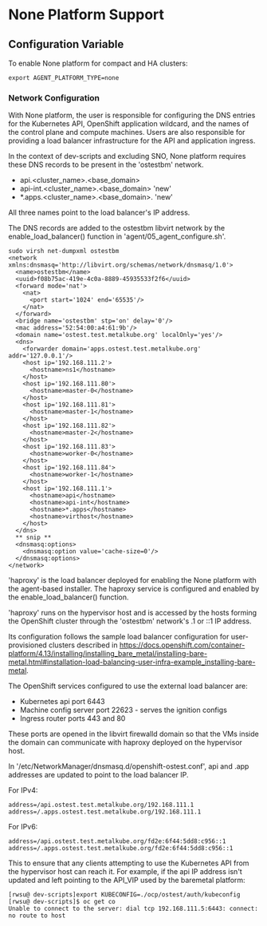 # None Platform Support

## Configuration Variable

To enable None platform for compact and HA clusters:
````
export AGENT_PLATFORM_TYPE=none
````

### Network Configuration

With None platform, the user is responsible for configuring the DNS entries for
the Kubernetes API, OpenShift application wildcard, and the names of the control plane
and compute machines. Users are also responsible for providing a load balancer
infrastructure for the API and application ingress. 

In the context of dev-scripts and excluding SNO, None platform requires these DNS records to be 
present in the 'ostestbm' network. 
* api.<cluster_name>.<base_domain> 
* api-int.<cluster_name>.<base_domain> 'new'
* *.apps.<cluster_name>.<base_domain>. 'new'

All three names point to the load balancer's IP address. 

The DNS records are added to the ostestbm libvirt network by the enable_load_balancer()
function in 'agent/05_agent_configure.sh'.

````
sudo virsh net-dumpxml ostestbm
<network xmlns:dnsmasq='http://libvirt.org/schemas/network/dnsmasq/1.0'>
  <name>ostestbm</name>
  <uuid>f08b75ac-419e-4c0a-8889-45935533f2f6</uuid>
  <forward mode='nat'>
    <nat>
      <port start='1024' end='65535'/>
    </nat>
  </forward>
  <bridge name='ostestbm' stp='on' delay='0'/>
  <mac address='52:54:00:a4:61:9b'/>
  <domain name='ostest.test.metalkube.org' localOnly='yes'/>
  <dns>
    <forwarder domain='apps.ostest.test.metalkube.org' addr='127.0.0.1'/>
    <host ip='192.168.111.2'>
      <hostname>ns1</hostname>
    </host>
    <host ip='192.168.111.80'>
      <hostname>master-0</hostname>
    </host>
    <host ip='192.168.111.81'>
      <hostname>master-1</hostname>
    </host>
    <host ip='192.168.111.82'>
      <hostname>master-2</hostname>
    </host>
    <host ip='192.168.111.83'>
      <hostname>worker-0</hostname>
    </host>
    <host ip='192.168.111.84'>
      <hostname>worker-1</hostname>
    </host>
    <host ip='192.168.111.1'>
      <hostname>api</hostname>
      <hostname>api-int</hostname>
      <hostname>*.apps</hostname>
      <hostname>virthost</hostname>
    </host>
  </dns>
  ** snip **
  <dnsmasq:options>
    <dnsmasq:option value='cache-size=0'/>
  </dnsmasq:options>
</network>
````

'haproxy' is the load balancer deployed for enabling the None platform with the agent-based installer. The haproxy service
is configured and enabled by the enable_load_balancer() function.

'haproxy' runs on the hypervisor host and is accessed by the hosts forming the OpenShift cluster through
the 'ostestbm' network's .1 or ::1 IP address.

Its configuration follows the sample load balancer configuration for user-provisioned clusters described in https://docs.openshift.com/container-platform/4.13/installing/installing_bare_metal/installing-bare-metal.html#installation-load-balancing-user-infra-example_installing-bare-metal.

The OpenShift services configured to use the external load balancer are:
* Kubernetes api port 6443
* Machine config server port 22623 - serves the ignition configs
* Ingress router ports 443 and 80

These ports are opened in the libvirt firewalld domain so that the VMs inside the domain can communicate with haproxy deployed
on the hypervisor host.

In '/etc/NetworkManager/dnsmasq.d/openshift-ostest.conf', api and .app addresses are updated to point to the load balancer IP.

For IPv4:

````
address=/api.ostest.test.metalkube.org/192.168.111.1
address=/.apps.ostest.test.metalkube.org/192.168.111.1
````

For IPv6:

````
address=/api.ostest.test.metalkube.org/fd2e:6f44:5dd8:c956::1
address=/.apps.ostest.test.metalkube.org/fd2e:6f44:5dd8:c956::1
````

This to ensure that any clients attempting to use the Kubernetes API from the hypervisor host can reach it.
For example, if the api IP address isn't updated and left pointing to the API_VIP used by the baremetal platform:

```
[rwsu@ dev-scripts]export KUBECONFIG=./ocp/ostest/auth/kubeconfig
[rwsu@ dev-scripts]$ oc get co
Unable to connect to the server: dial tcp 192.168.111.5:6443: connect: no route to host
```

